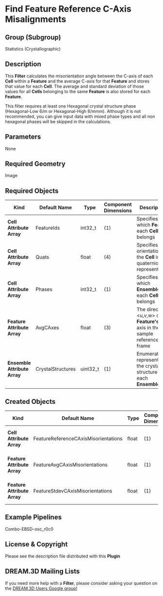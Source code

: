 # Find Feature Reference C-Axis Misalignments  #


## Group (Subgroup) ##

Statistics (Crystallographic)

## Description ##

This **Filter** calculates the misorientation angle between the C-axis of each **Cell** within a **Feature** and the average C-axis for that **Feature** and stores that value for each **Cell**.  The average and standard deviation of those values for all **Cells** belonging to the same **Feature** is also stored for each **Feature**.

This filter requires at least one Hexagonal crystal structure phase (Hexagonal-Low 6/m or Hexagonal-High 6/mmm). Although it is not recommended, you can give input data with mixed phase types and all non hexagonal phases will be skipped in the calculations.

## Parameters ##

None

## Required Geometry ##

Image

## Required Objects ##

| Kind | Default Name | Type | Component Dimensions | Description |
|------|--------------|------|----------------------|-------------|
| **Cell Attribute Array** | FeatureIds | int32_t | (1) | Specifies to which **Feature** each **Cell** belongs |
| **Cell Attribute Array** | Quats | float | (4) | Specifies the orientation of the **Cell** in quaternion representation |
| **Cell Attribute Array**     | Phases            | int32_t | (1) | Specifies to which **Ensemble** each **Cell** belongs |
| **Feature Attribute Array** | AvgCAxes | float | (3) | The direction <u,v,w> of the **Feature's** C-axis in the sample reference frame |
| **Ensemble Attribute Array** | CrystalStructures | uint32_t | (1) | Enumeration representing the crystal structure for each **Ensemble** |

## Created Objects ##

| Kind | Default Name | Type | Component Dimensions | Description |
|------|--------------|------|----------------------|-------------|
| **Cell Attribute Array** | FeatureReferenceCAxisMisorientations | float | (1) | Misorientation angle (in degrees) between **Cell's** C-axis and the C-axis of the **Feature** that owns that **Cell** |
| **Feature Attribute Array** | FeatureAvgCAxisMisorientations | float | (1) | Average of the *FeatureReferenceCAxisMisorientation* values for all of the **Cells** that belong to the **Feature** |
| **Feature Attribute Array** | FeatureStdevCAxisMisorientations | float | (1) | Standard deviation of the *FeatureReferenceCAxisMisorientation* values for all of the **Cells** that belong to the **Feature** |


## Example Pipelines ##

Combo-EBSD-osc_r0c0

## License & Copyright ##

Please see the description file distributed with this **Plugin**

## DREAM.3D Mailing Lists ##

If you need more help with a **Filter**, please consider asking your question on the [DREAM.3D Users Google group!](https://groups.google.com/forum/?hl=en#!forum/dream3d-users)


